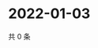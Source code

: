 # 2022-01-03

共 0 条

<!-- BEGIN WEIBO -->
<!-- 最后更新时间 Mon Jan 03 2022 18:01:00 GMT+0800 (China Standard Time) -->

<!-- END WEIBO -->
